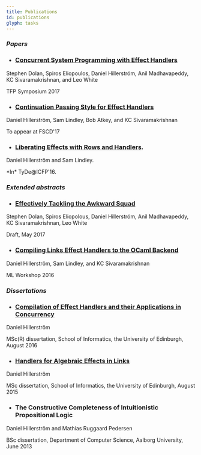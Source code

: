 ```yaml
---
title: Publications
id: publications
glyph: tasks
---
```


### *Papers*

* ### [Concurrent System Programming with Effect Handlers](papers/conc_system_prog_handlers-draft-may2017.pdf)
<p>Stephen Dolan, Spiros Eliopoulos, Daniel Hillerström, Anil Madhavapeddy, KC Sivaramakrishnan, and Leo White</p>
<p>TFP Symposium 2017</p>

* ### [Continuation Passing Style for Effect Handlers](papers/cps-handlers-draft-april2017.pdf)
<p>Daniel Hillerström, Sam Lindley, Bob Atkey, and KC Sivaramakrishnan</p>
<p>To appear at FSCD'17</p>

* ### [Liberating Effects with Rows and Handlers](papers/liberating_effects-tyde2016.pdf).
<p>Daniel Hillerström and Sam Lindley.</p>
<p>*In* TyDe@ICFP'16.</p>

### *Extended abstracts*

* ### [Effectively Tackling the Awkward Squad](papers/awkward_effects-ml17.pdf)
<p>Stephen Dolan, Spiros Eliopolous, Daniel Hillerström, Anil Madhavapeddy, KC Sivaramakrishnan, Leo White</p>
<p>Draft, May 2017</p>

* ### [Compiling Links Effect Handlers to the OCaml Backend](papers/mlabstract2016.pdf)
<p>Daniel Hillerström, Sam Lindley, and KC Sivaramakrishnan</p>
<p>ML Workshop 2016</p>

### *Dissertations*

* ### [Compilation of Effect Handlers and their Applications in Concurrency](papers/thesis2016.pdf)
<p>Daniel Hillerström</p>
<p>MSc(R) dissertation, School of Informatics, the University of Edinburgh, August 2016</p>

* ### [Handlers for Algebraic Effects in Links](papers/thesis2015.pdf)
<p>Daniel Hillerström</p>
<p>MSc dissertation, School of Informatics, the University of Edinburgh, August 2015</p>

* ### The Constructive Completeness of Intuitionistic Propositional Logic
<p>Daniel Hillerström and Mathias Ruggaard Pedersen</p>
<p>BSc dissertation, Department of Computer Science, Aalborg University, June 2013</p>
